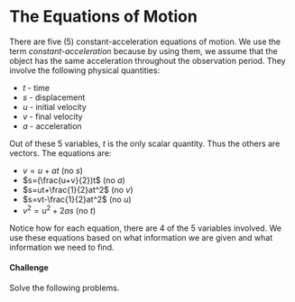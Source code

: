 # The Equations of Motion
There are five (5) constant-acceleration equations of motion.
We use the term *constant-acceleration* because by using them, we assume that
the object has the same acceleration throughout the observation period.
They involve the following physical quantities:
- $t$ - time
- $s$ - displacement
- $u$ - initial velocity
- $v$ - final velocity
- $a$ - acceleration

Out of these 5 variables, $t$ is the only scalar quantity. Thus the others are vectors.
The equations are:
- $v=u+at$ (no $s$)
- $s=(\frac{u+v}{2})t$ (no $a$)
- $s=ut+\frac{1}{2}at^2$ (no $v$)
- $s=vt-\frac{1}{2}at^2$ (no $u$)
- $v^2=u^2+2as$ (no $t$)

Notice how for each equation, there are 4 of the 5 variables involved.
We use these equations based on what information we are given and what information we need to find.

#### Challenge
Solve the following problems.
